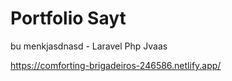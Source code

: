 # Portfolio Sayt


bu menkjasdnasd - 
Laravel
Php
Jvaas

https://comforting-brigadeiros-246586.netlify.app/